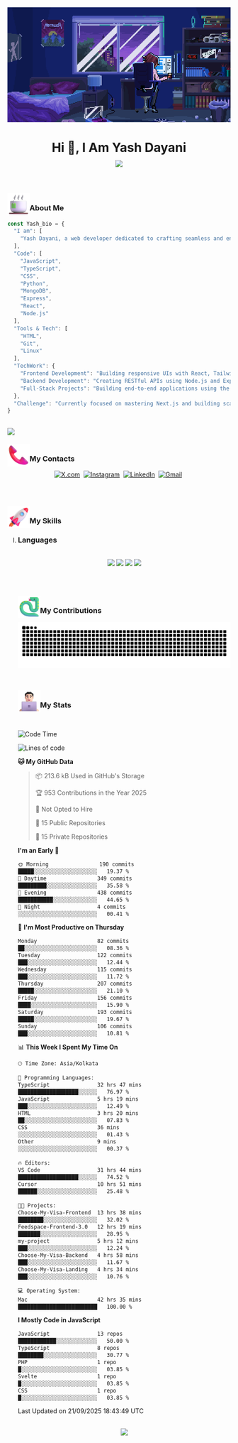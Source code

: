 <img align='center' src="header.gif" >

<div align="center">
    <h1>Hi 👋, I Am Yash Dayani <br> <img src="https://komarev.com/ghpvc/?username=YashDayani&color=F8BAAA&style=flat"></h1><br>
</div>

<br>
        
<img align='left' src="https://github.com/Ayon-SSP/Ayon-SSP/blob/main/Profile2/cofi.png" width="50">
<h3>About Me</h3>

```javascript
const Yash_bio = {
  "I am": [
    "Yash Dayani, a web developer dedicated to crafting seamless and engaging digital experiences."
  ],
  "Code": [
    "JavaScript",
    "TypeScript",
    "CSS",
    "Python",
    "MongoDB",
    "Express",
    "React",
    "Node.js"
  ],
  "Tools & Tech": [
    "HTML",
    "Git",
    "Linux"
  ],
  "TechWork": {
    "Frontend Development": "Building responsive UIs with React, Tailwind CSS, and component libraries like ShadCN UI",
    "Backend Development": "Creating RESTful APIs using Node.js and Express",
    "Full-Stack Projects": "Building end-to-end applications using the MERN stack"
  },
  "Challenge": "Currently focused on mastering Next.js and building scalable full-stack applications with TypeScript."
}
```

<br/>
 <img src="https://github-profile-trophy.vercel.app/?username=yashdayani&column=8&margin-w=20&margin-h=20">
<br/>
<br/>

<img align='left' src="Telephone.png" width="50">
<h3>My Contacts</h3>
<div align="center"> 
    <a href="https://twitter.com/yash_dayani"><img src="https://img.shields.io/badge/X-%23000000.svg?style=for-the-badge&logo=X&logoColor=white" alt="X.com" /></a>&nbsp;
    <a href="https://instagram.com/yash.dayani"><img src="https://img.shields.io/badge/instagram-%23E4405F.svg?&style=for-the-badge&logo=instagram&logoColor=white" alt="Instagram" /></a>&nbsp;
    <a href="https://www.linkedin.com/in/yashday/"><img src="https://img.shields.io/badge/linkedin-%230077B5.svg?&style=for-the-badge&logo=linkedin&logoColor=white" alt="LinkedIn" /></a>&nbsp;
    <a href="mailto:yashdayani0@gmail.com?cc=yash4work+viaGithub@proton.me&subject=Hello%20Yash!"><img src="https://img.shields.io/badge/gmail-%23D14836.svg?&style=for-the-badge&logo=gmail&logoColor=white" alt="Gmail"/></a>&nbsp;
</div>

<br/>
<h2></h2>
<br/>

<img align='left' src="Rocket.png" width="50">
<h3>My Skills</h3>
<ol type="I">
    <li><h3>Languages</h3> <br>
        <!-- Languages -->
        <div align="center"> 
            <img src="https://img.shields.io/badge/html5-%23E34F26.svg?style=for-the-badge&logo=html5&logoColor=white&color=F4470B">
            <img src="https://img.shields.io/badge/css3-%231572B6.svg?style=for-the-badge&logo=css3&logoColor=white&color=2862E9">
            <img src="https://img.shields.io/badge/javascript-%23323330.svg?style=for-the-badge&logo=javascript&logoColor=%23F7DF1E">
            <img src="https://img.shields.io/badge/python-3670A0?style=for-the-badge&logo=python&logoColor=ffdd54&color=4886B7">
        </div>
    </li>
<!-- Frameworks -->
<!-- Tools -->
<!-- OS <img src=""> -->

<br/>
<h2></h2>
<br/>

<img align='left' src="Snake.png" width="50">
<h3>My Contributions</h3>
<img alt="snake eating my contributions" src="https://raw.githubusercontent.com/yashdayani/yashdayani/output/github-contribution-grid-snake.svg">

<br/>
<h2></h2>
<br/>

<img align='left' src="Stats.png" width="50">
<h3>My Stats</h3>
<br>

<!--START_SECTION:waka-->
![Code Time](http://img.shields.io/badge/Code%20Time-1%2C103%20hrs%2044%20mins-blue)

![Lines of code](https://img.shields.io/badge/From%20Hello%20World%20I%27ve%20Written-1.1%20million%20lines%20of%20code-blue)

**🐱 My GitHub Data** 

> 📦 213.6 kB Used in GitHub's Storage 
 > 
> 🏆 953 Contributions in the Year 2025
 > 
> 🚫 Not Opted to Hire
 > 
> 📜 15 Public Repositories 
 > 
> 🔑 15 Private Repositories 
 > 
**I'm an Early 🐤** 

```text
🌞 Morning                190 commits         █████░░░░░░░░░░░░░░░░░░░░   19.37 % 
🌆 Daytime                349 commits         █████████░░░░░░░░░░░░░░░░   35.58 % 
🌃 Evening                438 commits         ███████████░░░░░░░░░░░░░░   44.65 % 
🌙 Night                  4 commits           ░░░░░░░░░░░░░░░░░░░░░░░░░   00.41 % 
```
📅 **I'm Most Productive on Thursday** 

```text
Monday                   82 commits          ██░░░░░░░░░░░░░░░░░░░░░░░   08.36 % 
Tuesday                  122 commits         ███░░░░░░░░░░░░░░░░░░░░░░   12.44 % 
Wednesday                115 commits         ███░░░░░░░░░░░░░░░░░░░░░░   11.72 % 
Thursday                 207 commits         █████░░░░░░░░░░░░░░░░░░░░   21.10 % 
Friday                   156 commits         ████░░░░░░░░░░░░░░░░░░░░░   15.90 % 
Saturday                 193 commits         █████░░░░░░░░░░░░░░░░░░░░   19.67 % 
Sunday                   106 commits         ███░░░░░░░░░░░░░░░░░░░░░░   10.81 % 
```


📊 **This Week I Spent My Time On** 

```text
🕑︎ Time Zone: Asia/Kolkata

💬 Programming Languages: 
TypeScript               32 hrs 47 mins      ███████████████████░░░░░░   76.97 % 
JavaScript               5 hrs 19 mins       ███░░░░░░░░░░░░░░░░░░░░░░   12.49 % 
HTML                     3 hrs 20 mins       ██░░░░░░░░░░░░░░░░░░░░░░░   07.83 % 
CSS                      36 mins             ░░░░░░░░░░░░░░░░░░░░░░░░░   01.43 % 
Other                    9 mins              ░░░░░░░░░░░░░░░░░░░░░░░░░   00.37 % 

🔥 Editors: 
VS Code                  31 hrs 44 mins      ███████████████████░░░░░░   74.52 % 
Cursor                   10 hrs 51 mins      ██████░░░░░░░░░░░░░░░░░░░   25.48 % 

🐱‍💻 Projects: 
Choose-My-Visa-Frontend  13 hrs 38 mins      ████████░░░░░░░░░░░░░░░░░   32.02 % 
Feedspace-Frontend-3.0   12 hrs 19 mins      ███████░░░░░░░░░░░░░░░░░░   28.95 % 
my-project               5 hrs 12 mins       ███░░░░░░░░░░░░░░░░░░░░░░   12.24 % 
Choose-My-Visa-Backend   4 hrs 58 mins       ███░░░░░░░░░░░░░░░░░░░░░░   11.67 % 
Choose-My-Visa-Landing   4 hrs 34 mins       ███░░░░░░░░░░░░░░░░░░░░░░   10.76 % 

💻 Operating System: 
Mac                      42 hrs 35 mins      █████████████████████████   100.00 % 
```

**I Mostly Code in JavaScript** 

```text
JavaScript               13 repos            ████████████░░░░░░░░░░░░░   50.00 % 
TypeScript               8 repos             ████████░░░░░░░░░░░░░░░░░   30.77 % 
PHP                      1 repo              █░░░░░░░░░░░░░░░░░░░░░░░░   03.85 % 
Svelte                   1 repo              █░░░░░░░░░░░░░░░░░░░░░░░░   03.85 % 
CSS                      1 repo              █░░░░░░░░░░░░░░░░░░░░░░░░   03.85 % 
```




 Last Updated on 21/09/2025 18:43:49 UTC
<!--END_SECTION:waka-->

<br>

<div align="center"> 
    <img src ="https://github-readme-streak-stats-one-livid-37.vercel.app/?user=yashdayani&theme=swift&hide_border=true&background=FFFFFF00">
</div>



